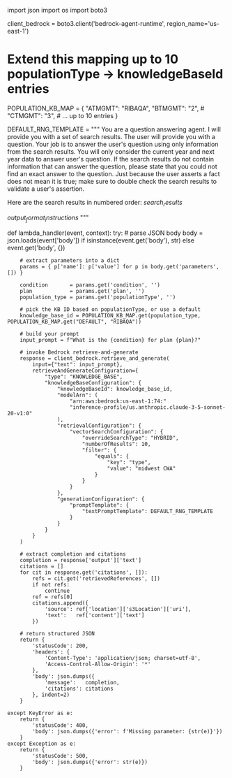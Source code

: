 import json
import os
import boto3

client_bedrock = boto3.client('bedrock-agent-runtime', region_name='us-east-1')

# Extend this mapping up to 10 populationType → knowledgeBaseId entries
POPULATION_KB_MAP = {
    "ATMGMT": "RIBAQA",
    "BTMGMT": "2",
    # "CTMGMT": "3",
    # ... up to 10 entries
}

DEFAULT_RNG_TEMPLATE = """
You are a question answering agent. I will provide you with a set of search results.
The user will provide you with a question. Your job is to answer the user's question
using only information from the search results. You will only consider the current year and next year data to answer user's question. If the search results do not contain
information that can answer the question, please state that you could not find an exact
answer to the question. Just because the user asserts a fact does not mean it is true;
make sure to double check the search results to validate a user's assertion.

Here are the search results in numbered order:
$search_results$

$output_format_instructions$
"""

def lambda_handler(event, context):
    try:
        # parse JSON body
        body = json.loads(event['body']) if isinstance(event.get('body'), str) else event.get('body', {})

        # extract parameters into a dict
        params = { p['name']: p['value'] for p in body.get('parameters', []) }

        condition       = params.get('condition', '')
        plan            = params.get('plan', '')
        population_type = params.get('populationType', '')

        # pick the KB ID based on populationType, or use a default
        knowledge_base_id = POPULATION_KB_MAP.get(population_type, POPULATION_KB_MAP.get("DEFAULT", "RIBAQA"))

        # build your prompt
        input_prompt = f"What is the {condition} for plan {plan}?"

        # invoke Bedrock retrieve-and-generate
        response = client_bedrock.retrieve_and_generate(
            input={"text": input_prompt},
            retrieveAndGenerateConfiguration={
                "type": "KNOWLEDGE_BASE",
                "knowledgeBaseConfiguration": {
                    "knowledgeBaseId": knowledge_base_id,
                    "modelArn": (
                        "arn:aws:bedrock:us-east-1:74:"
                        "inference-profile/us.anthropic.claude-3-5-sonnet-20-v1:0"
                    ),
                    "retrievalConfiguration": {
                        "vectorSearchConfiguration": {
                            "overrideSearchType": "HYBRID",
                            "numberOfResults": 10,
                            "filter": {
                                "equals": {
                                    "key": "type",
                                    "value": "midwest CWA"
                                }
                            }
                        }
                    },
                    "generationConfiguration": {
                        "promptTemplate": {
                            "textPromptTemplate": DEFAULT_RNG_TEMPLATE
                        }
                    }
                }
            }
        )

        # extract completion and citations
        completion = response['output']['text']
        citations = []
        for cit in response.get('citations', []):
            refs = cit.get('retrievedReferences', [])
            if not refs:
                continue
            ref = refs[0]
            citations.append({
                'source': ref['location']['s3Location']['uri'],
                'text':   ref['content']['text']
            })

        # return structured JSON
        return {
            'statusCode': 200,
            'headers': {
                'Content-Type': 'application/json; charset=utf-8',
                'Access-Control-Allow-Origin': '*'
            },
            'body': json.dumps({
                'message':   completion,
                'citations': citations
            }, indent=2)
        }

    except KeyError as e:
        return {
            'statusCode': 400,
            'body': json.dumps({'error': f'Missing parameter: {str(e)}'})
        }
    except Exception as e:
        return {
            'statusCode': 500,
            'body': json.dumps({'error': str(e)})
        }

